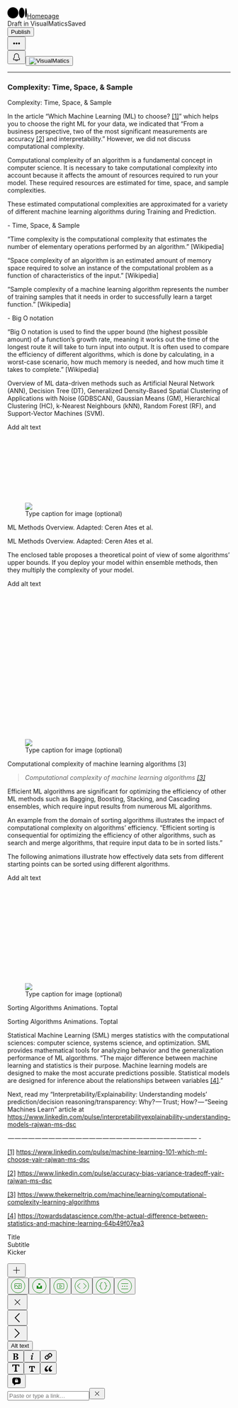 <html xmlns:cc="http://creativecommons.org/ns#"><head prefix="og: http://ogp.me/ns# fb: http://ogp.me/ns/fb# medium-com: http://ogp.me/ns/fb/medium-com#"><meta name="google" content="notranslate"><meta http-equiv="Content-Type" content="text/html; charset=utf-8"><meta name="viewport" content="width=device-width, initial-scale=1.0, viewport-fit=contain"><title>New story – Medium</title><link rel="canonical" href="https://medium.com/p/13b8a829883a/edit"><meta name="robots" content="index, follow"><meta name="title" content="New story – Medium"><meta name="referrer" content="always"><meta name="description" content="In its most basic form, a story on Medium consists of a title and a body text."><meta name="theme-color" content="#000000"><meta property="og:title" content="New story – Medium"><meta property="twitter:title" content="New story – Medium"><meta property="og:url" content="https://medium.com/p/13b8a829883a/edit"><meta property="fb:app_id" content="542599432471018"><meta property="og:description" content="In its most basic form, a story on Medium consists of a title and a body text."><meta name="twitter:description" content="In its most basic form, a story on Medium consists of a title and a body text."><meta name="twitter:image:src" content=""><meta name="twitter:site" content="@Medium"><meta property="og:site_name" content="Medium"><meta name="twitter:app:name:iphone" content="Medium"><meta name="twitter:app:id:iphone" content="828256236"><meta name="twitter:app:url:iphone" content="medium://new-story"><meta property="al:ios:app_name" content="Medium"><meta property="al:ios:app_store_id" content="828256236"><meta property="al:android:package" content="com.medium.reader"><meta property="al:android:app_name" content="Medium"><meta property="al:ios:url" content="medium://new-story"><meta property="al:android:url" content="medium://new-story"><meta property="al:web:url" content="https://medium.com/p/13b8a829883a/edit"><link rel="search" type="application/opensearchdescription+xml" title="Medium" href="/osd.xml"><link rel="alternate" href="android-app://com.medium.reader/https/medium.com/new-story"><script async="" src="https://cdn.branch.io/branch-latest.min.js"></script><script type="application/ld+json">{"@context":"http://schema.org","@type":"NewsArticle","image":{"@type":"ImageObject","width":545,"height":106,"url":"https://cdn-images-1.medium.com/max/545/1*OMF3fSqH8t4xBJ9-6oZDZw.png"},"url":"https://medium.com/new-story","dateCreated":"1970-01-01T00:00:00.000Z","datePublished":"1970-01-01T00:00:00.000Z","dateModified":"1970-01-01T00:00:00.000Z","headline":"Title","name":"Title","articleId":"","thumbnailUrl":"https://cdn-images-1.medium.com/max/545/1*OMF3fSqH8t4xBJ9-6oZDZw.png","author":{"@type":"Person","name":"VisualMatics","url":"https://medium.com/@visualmatics"},"creator":["VisualMatics"],"publisher":{"@type":"Organization","name":"Medium","url":"https://medium.com/","logo":{"@type":"ImageObject","width":308,"height":60,"url":"https://cdn-images-1.medium.com/max/308/1*OMF3fSqH8t4xBJ9-6oZDZw.png"}},"mainEntityOfPage":"https://medium.com/new-story"}</script><link rel="stylesheet" type="text/css" class="js-glyph-" id="glyph-8" href="https://glyph.medium.com/css/e/sr/latin/e/ssr/latin/e/ssb/latin/m2-unbound-source-serif-pro.css"><link rel="stylesheet" href="https://cdn-static-1.medium.com/_/fp/css/main-branding-base.tYgUPOPw7MGBp8T9C8o3PQ.12.css"><script>!function(n,e){var t,o,i,c=[],f={passive:!0,capture:!0},r=new Date,a="pointerup",u="pointercancel";function p(n,c){t||(t=c,o=n,i=new Date,w(e),s())}function s(){o>=0&&o<i-r&&(c.forEach(function(n){n(o,t)}),c=[])}function l(t){if(t.cancelable){var o=(t.timeStamp>1e12?new Date:performance.now())-t.timeStamp;"pointerdown"==t.type?function(t,o){function i(){p(t,o),r()}function c(){r()}function r(){e(a,i,f),e(u,c,f)}n(a,i,f),n(u,c,f)}(o,t):p(o,t)}}function w(n){["click","mousedown","keydown","touchstart","pointerdown"].forEach(function(e){n(e,l,f)})}w(n),self.perfMetrics=self.perfMetrics||{},self.perfMetrics.onFirstInputDelay=function(n){c.push(n),s()}}(addEventListener,removeEventListener);</script><script>document.domain = document.domain;</script><script>if (window.top !== window.self) window.location = 'about:blank';var OB_startTime = new Date().getTime(); var OB_loadErrors = []; function _onerror(e) { OB_loadErrors.push(e) }; if (document.addEventListener) document.addEventListener("error", _onerror, true); else if (document.attachEvent) document.attachEvent("onerror", _onerror); function _asyncScript(u) {var d = document, f = d.getElementsByTagName("script")[0], s = d.createElement("script"); s.type = "text/javascript"; s.async = true; s.src = u; f.parentNode.insertBefore(s, f);}function _asyncStyles(u) {var d = document, f = d.getElementsByTagName("script")[0], s = d.createElement("link"); s.rel = "stylesheet"; s.href = u; f.parentNode.insertBefore(s, f); return s}(new Image()).src = "/_/stat?event=pixel.load&origin=" + encodeURIComponent(location.origin);</script><script>window.ga=window.ga||function(){(ga.q=ga.q||[]).push(arguments)};ga.l=+new Date; ga("create", "UA-24232453-2", "auto", {"allowLinker": true, "legacyCookieDomain": window.location.hostname});ga("send", "pageview");</script><script async="" src="https://www.google-analytics.com/analytics.js"></script><!--[if lt IE 9]><script charset="UTF-8" src="https://cdn-static-1.medium.com/_/fp/js/shiv.RI2ePTZ5gFmMgLzG5bEVAA.12.js"></script><![endif]--><link rel="icon" href="https://miro.medium.com/1*m-R_BkNf1Qjr1YbyOIJY2w.png" class="js-favicon"><link rel="apple-touch-icon" sizes="152x152" href="https://cdn-images-1.medium.com/fit/c/152/152/1*m-R_BkNf1Qjr1YbyOIJY2w.png"><link rel="apple-touch-icon" sizes="120x120" href="https://cdn-images-1.medium.com/fit/c/120/120/1*m-R_BkNf1Qjr1YbyOIJY2w.png"><link rel="apple-touch-icon" sizes="76x76" href="https://cdn-images-1.medium.com/fit/c/76/76/1*m-R_BkNf1Qjr1YbyOIJY2w.png"><link rel="apple-touch-icon" sizes="60x60" href="https://cdn-images-1.medium.com/fit/c/60/60/1*m-R_BkNf1Qjr1YbyOIJY2w.png"><link rel="mask-icon" href="https://cdn-static-1.medium.com/_/fp/icons/monogram-mask.KPLCSFEZviQN0jQ7veN2RQ.12.svg" color="#171717"><meta property="og:type" content="website"></head><body itemscope="" class="postShowScreen is-postEditMode browser-chrome os-windows is-withMagicUnderlines v-unbound v-glyph v-glyph--m2-unbound-source-serif-pro is-js" data-action-scope="_actionscope_0"><script>document.body.className = document.body.className.replace(/(^|\s)is-noJs(\s|$)/, "$1is-js$2")</script><div class="site-main surface-container" id="container"><div class="butterBar butterBar--error" data-action-scope="_actionscope_1"></div><div class="surface" id="_obv.shell._surface_1675169906766" style="display: block; visibility: visible;"><div class="screenContent surface-content" data-used="true" data-action-scope="_actionscope_3"><script src="https://cdnjs.cloudflare.com/ajax/libs/highlight.js/11.6.0/highlight.min.js"></script><canvas class="canvas-renderer" width="771" height="961"></canvas><div class="container u-maxWidth740 u-xs-margin0 notesPositionContainer js-notesPositionContainer"><div class="notesMarkers" data-action-scope="_actionscope_6"></div></div><div class="metabar u-clearfix u-fixed u-backgroundTransparentWhiteDarkest u-xs-sizeFullViewportWidth js-metabar" data-action-scope="_actionscope_7"><div class="branch-journeys-top"></div><div class="js-metabarMiddle metabar-inner u-marginAuto u-maxWidth1032 u-flexCenter u-justifyContentSpaceBetween u-height65 u-xs-height56 u-paddingHorizontal20"><div class="metabar-block u-flex1 u-flexCenter"><div class="js-metabarLogoLeft"><a href="https://medium.com/" data-log-event="home" class="siteNav-logo u-fillBlack u-flex0 u-flexCenter u-paddingTop0"><span class="svgIcon svgIcon--logoMonogramUnbound svgIcon--25px"><svg class="svgIcon-use" height="25" viewBox="0 0 1043.63 592.71"><g data-name="Layer 2"><g data-name="Layer 1"><path d="M588.67 296.36c0 163.67-131.78 296.35-294.33 296.35S0 460 0 296.36 131.78 0 294.34 0s294.33 132.69 294.33 296.36"></path><path d="M911.56 296.36c0 154.06-65.89 279-147.17 279s-147.17-124.94-147.17-279 65.88-279 147.16-279 147.17 124.9 147.17 279"></path><path d="M1043.63 296.36c0 138-23.17 249.94-51.76 249.94s-51.75-111.91-51.75-249.94 23.17-249.94 51.75-249.94 51.76 111.9 51.76 249.94"></path></g></g></svg></span><span class="u-textScreenReader">Homepage</span></a></div><div class="u-flexCenter u-height65 u-xs-height56 u-marginLeft10"><span class="js-metabarMessage u-textColorDarker">Draft in VisualMatics<span class="u-textColorNormal u-marginLeft18">Saved</span></span></div></div><div class="metabar-block u-flex0 u-flexCenter"><div class="u-flexCenter u-height65 u-xs-height56 u-paddingLeft8 u-paddingRight8"><button class="button button--primary button--filled button--smaller button--withChrome u-accentColor--buttonNormal button--publish js-publishButton js-buttonRequiresPostId u-paddingLeft10 u-paddingRight10 button--chromeless js-buttonDisabledPrimary" data-action="show-prepublish" data-action-source="post_edit_prepublish"><span class="js-publishDialogButtonText">Publish</span></button></div><div class="u-flexCenter u-height65 u-xs-height56 u-paddingLeft8 u-paddingRight8"><button class="button button--circle button--chromeless u-baseColor--buttonNormal button--withIcon button--withSvgIcon js-moreActionsButton" data-action="show-post-actions-popover"><span class="svgIcon svgIcon--moreFilled svgIcon--25px"><svg class="svgIcon-use" width="25" height="25"><path d="M5 12.5c0 .552.195 1.023.586 1.414.39.39.862.586 1.414.586.552 0 1.023-.195 1.414-.586.39-.39.586-.862.586-1.414 0-.552-.195-1.023-.586-1.414A1.927 1.927 0 007 10.5c-.552 0-1.023.195-1.414.586-.39.39-.586.862-.586 1.414zm5.617 0c0 .552.196 1.023.586 1.414.391.39.863.586 1.414.586.552 0 1.023-.195 1.414-.586.39-.39.586-.862.586-1.414 0-.552-.195-1.023-.586-1.414a1.927 1.927 0 00-1.414-.586c-.551 0-1.023.195-1.414.586-.39.39-.586.862-.586 1.414zm5.6 0c0 .552.195 1.023.586 1.414.39.39.868.586 1.432.586.551 0 1.023-.195 1.413-.586.391-.39.587-.862.587-1.414 0-.552-.196-1.023-.587-1.414a1.927 1.927 0 00-1.413-.586c-.565 0-1.042.195-1.432.586-.39.39-.586.862-.587 1.414z" fill-rule="evenodd"></path></svg></span></button></div><div class="buttonSet buttonSet--wide"><button class="button button--small button--chromeless is-inSiteNavBar u-baseColor--buttonNormal button--withIcon button--withSvgIcon button--activity js-notificationsButton u-marginRight16 u-xs-marginRight10 u-lineHeight0 u-size25x25" title="Notifications" aria-label="Notifications" data-action="open-notifications"><span class="svgIcon svgIcon--bell svgIcon--25px"><svg class="svgIcon-use" width="25" height="25" viewBox="-293 409 25 25"><path d="M-273.327 423.67l-1.673-1.52v-3.646a5.5 5.5 0 00-6.04-5.474c-2.86.273-4.96 2.838-4.96 5.71v3.41l-1.68 1.553c-.204.19-.32.456-.32.734V427a1 1 0 001 1h3.49a3.079 3.079 0 003.01 2.45 3.08 3.08 0 003.01-2.45h3.49a1 1 0 001-1v-2.59c0-.28-.12-.55-.327-.74zm-7.173 5.63c-.842 0-1.55-.546-1.812-1.3h3.624a1.92 1.92 0 01-1.812 1.3zm6.35-2.45h-12.7v-2.347l1.63-1.51c.236-.216.37-.522.37-.843v-3.41c0-2.35 1.72-4.356 3.92-4.565a4.353 4.353 0 014.78 4.33v3.645c0 .324.137.633.376.85l1.624 1.477v2.373z"></path></svg></span></button><button class="button button--chromeless u-baseColor--buttonNormal is-inSiteNavBar js-userActions" aria-haspopup="true" data-action="open-userActions"><div class="avatar"><img src="https://cdn-images-1.medium.com/fit/c/32/32/1*RlNucLmW3MrgCn2EigWypQ.png" class="avatar-image avatar-image--icon" alt="VisualMatics"></div></button></div></div></div></div><div class="metabar metabar--spacer js-metabarSpacer u-height65 u-xs-height56"></div><main role="main"><article class=" u-minHeight100vhOffset65 u-overflowHidden postArticle postArticle--full" data-scroll="native"><div class="postArticle-content js-postField js-notesSource editable" id="editor_7" g_editable="true" role="textbox" contenteditable="true" data-default-value="Title
Tell your story…"><section name="1d1b" class="section section--body section--first section--last"><div class="section-divider"><hr class="section-divider"></div><div class="section-content"><div class="section-inner sectionLayout--insetColumn"><h3 name="0c73" class="graf graf--h3 graf--leading graf--title">Complexity: Time, Space, &amp;&nbsp;Sample</h3><p name="02b4" class="graf graf--p graf-after--h3">Complexity: Time, Space, &amp; Sample</p><p name="9340" class="graf graf--p graf-after--p">In the article “Which Machine Learning (ML) to choose? <a href="https://medium.com/r/?url=https%3A%2F%2Fwww.linkedin.com%2Fpulse%2Fmachine-learning-101-which-ml-choose-yair-rajwan-ms-dsc" data-href="https://medium.com/r/?url=https%3A%2F%2Fwww.linkedin.com%2Fpulse%2Fmachine-learning-101-which-ml-choose-yair-rajwan-ms-dsc" class="markup--anchor markup--p-anchor" data-tooltip="https://medium.com/r/?url=https%3A%2F%2Fwww.linkedin.com%2Fpulse%2Fmachine-learning-101-which-ml-choose-yair-rajwan-ms-dsc" data-tooltip-position="bottom" data-tooltip-type="link" target="_blank">[1]</a>” which helps you to choose the right ML for your data, we indicated that “From a business perspective, two of the most significant measurements are accuracy <a href="https://medium.com/r/?url=https%3A%2F%2Fwww.linkedin.com%2Fpulse%2Faccuracy-bias-variance-tradeoff-yair-rajwan-ms-dsc" data-href="https://medium.com/r/?url=https%3A%2F%2Fwww.linkedin.com%2Fpulse%2Faccuracy-bias-variance-tradeoff-yair-rajwan-ms-dsc" class="markup--anchor markup--p-anchor" data-tooltip="https://medium.com/r/?url=https%3A%2F%2Fwww.linkedin.com%2Fpulse%2Faccuracy-bias-variance-tradeoff-yair-rajwan-ms-dsc" data-tooltip-position="bottom" data-tooltip-type="link" target="_blank">[2]</a> and interpretability.” However, we did not discuss computational complexity.</p><p name="8864" class="graf graf--p graf-after--p">Computational complexity of an algorithm is a fundamental concept in computer science. It is necessary to take computational complexity into account because it affects the amount of resources required to run your model. These required resources are estimated for time, space, and sample complexities.</p><p name="cef4" class="graf graf--p graf-after--p">These estimated computational complexities are approximated for a variety of different machine learning algorithms during Training and Prediction.</p><p name="0f8a" class="graf graf--p graf-after--p">- Time, Space, &amp; Sample</p><p name="01e6" class="graf graf--p graf--startsWithDoubleQuote graf-after--p">“Time complexity is the computational complexity that estimates the number of elementary operations performed by an algorithm.” [Wikipedia]</p><p name="3548" class="graf graf--p graf--startsWithDoubleQuote graf-after--p">“Space complexity of an algorithm is an estimated amount of memory space required to solve an instance of the computational problem as a function of characteristics of the input.” [Wikipedia]</p><p name="6e49" class="graf graf--p graf--startsWithDoubleQuote graf-after--p">“Sample complexity of a machine learning algorithm represents the number of training samples that it needs in order to successfully learn a target function.” [Wikipedia]</p><p name="eb25" class="graf graf--p graf-after--p">- Big O notation</p><p name="9254" class="graf graf--p graf--startsWithDoubleQuote graf-after--p">“Big O notation is used to find the upper bound (the highest possible amount) of a function’s growth rate, meaning it works out the time of the longest route it will take to turn input into output. It is often used to compare the efficiency of different algorithms, which is done by calculating, in a worst-case scenario, how much memory is needed, and how much time it takes to complete.” [Wikipedia]</p><p name="1b61" class="graf graf--p graf-after--p">Overview of ML data-driven methods such as Artificial Neural Network (ANN), Decision Tree (DT), Generalized Density-Based Spatial Clustering of Applications with Noise (GDBSCAN), Gaussian Means (GM), Hierarchical Clustering (HC), k-Nearest Neighbours (kNN), Random Forest (RF), and Support-Vector Machines (SVM).</p><p name="0c99" class="graf graf--p graf-after--p">Add alt text</p><figure tabindex="0" contenteditable="false" name="9558" class="graf graf--figure is-defaultValue graf-after--p"><div class="aspectRatioPlaceholder is-locked" style="max-width: 700px; max-height: 245px;"><div class="aspectRatioPlaceholder-fill" style="padding-bottom: 34.9%;"></div><img class="graf-image" data-image-id="0*SSlXP5W0d1Qrgm4S" data-width="744" data-height="260" src="https://cdn-images-1.medium.com/max/800/0*SSlXP5W0d1Qrgm4S" data-delayed-src="https://cdn-images-1.medium.com/max/800/0*SSlXP5W0d1Qrgm4S"><div class="crosshair u-ignoreBlock"></div></div><figcaption class="imageCaption" contenteditable="true" data-default-value="Type caption for image (optional)"><span class="defaultValue">Type caption for image (optional)</span><br></figcaption></figure><p name="e470" class="graf graf--p graf-after--figure">ML Methods Overview. Adapted: Ceren Ates et al.</p><p name="6271" class="graf graf--p graf-after--p">ML Methods Overview. Adapted: Ceren Ates et al.</p><p name="80c4" class="graf graf--p graf-after--p">The enclosed table proposes a theoretical point of view of some algorithms’ upper bounds. If you deploy your model within ensemble methods, then they multiply the complexity of your model.</p><p name="89dd" class="graf graf--p graf-after--p">Add alt text</p><figure tabindex="0" contenteditable="false" name="7bd6" class="graf graf--figure is-defaultValue graf-after--p"><div class="aspectRatioPlaceholder is-locked" style="max-width: 700px; max-height: 541px;"><div class="aspectRatioPlaceholder-fill" style="padding-bottom: 77.3%;"></div><img class="graf-image" data-image-id="0*pjYBazmb1hZjFXVQ" data-width="1294" data-height="1000" src="https://cdn-images-1.medium.com/max/800/0*pjYBazmb1hZjFXVQ" data-delayed-src="https://cdn-images-1.medium.com/max/800/0*pjYBazmb1hZjFXVQ"><div class="crosshair u-ignoreBlock"></div></div><figcaption class="imageCaption" contenteditable="true" data-default-value="Type caption for image (optional)"><span class="defaultValue">Type caption for image (optional)</span><br></figcaption></figure><p name="9f2d" class="graf graf--p graf-after--figure">Computational complexity of machine learning algorithms [3]</p><blockquote name="d2bf" class="graf graf--blockquote graf-after--p"><em class="markup--em markup--blockquote-em">Computational complexity of machine learning algorithms </em><a href="https://medium.com/r/?url=https%3A%2F%2Fwww.thekerneltrip.com%2Fmachine%2Flearning%2Fcomputational-complexity-learning-algorithms" data-href="https://medium.com/r/?url=https%3A%2F%2Fwww.thekerneltrip.com%2Fmachine%2Flearning%2Fcomputational-complexity-learning-algorithms" class="markup--anchor markup--blockquote-anchor" rel="noopener nofollow" data-tooltip="https://medium.com/r/?url=https%3A%2F%2Fwww.thekerneltrip.com%2Fmachine%2Flearning%2Fcomputational-complexity-learning-algorithms" data-tooltip-position="bottom" data-tooltip-type="link" target="_blank"><em class="markup--em markup--blockquote-em">[3]</em></a></blockquote><p name="2d9c" class="graf graf--p graf-after--blockquote">Efficient ML algorithms are significant for optimizing the efficiency of other ML methods such as Bagging, Boosting, Stacking, and Cascading ensembles, which require input results from numerous ML algorithms.</p><p name="3f75" class="graf graf--p graf-after--p">An example from the domain of sorting algorithms illustrates the impact of computational complexity on algorithms’ efficiency. “Efficient sorting is consequential for optimizing the efficiency of other algorithms, such as search and merge algorithms, that require input data to be in sorted lists.”</p><p name="1f42" class="graf graf--p graf-after--p">The following animations illustrate how effectively data sets from different starting points can be sorted using different algorithms.</p><p name="853b" class="graf graf--p graf-after--p">Add alt text</p><figure tabindex="0" contenteditable="false" name="9a75" class="graf graf--figure is-defaultValue graf-after--p"><div class="aspectRatioPlaceholder is-locked" style="max-width: 700px; max-height: 355px;"><div class="aspectRatioPlaceholder-fill" style="padding-bottom: 50.7%;"></div><img class="graf-image" data-image-id="0*G16XPEokURaZwHbb" data-width="744" data-height="377" src="https://cdn-images-1.medium.com/max/800/0*G16XPEokURaZwHbb" data-delayed-src="https://cdn-images-1.medium.com/max/800/0*G16XPEokURaZwHbb"><div class="crosshair u-ignoreBlock"></div></div><figcaption class="imageCaption" contenteditable="true" data-default-value="Type caption for image (optional)"><span class="defaultValue">Type caption for image (optional)</span><br></figcaption></figure><p name="7d8f" class="graf graf--p graf-after--figure">Sorting Algorithms Animations. Toptal</p><p name="6c9d" class="graf graf--p graf-after--p">Sorting Algorithms Animations. Toptal</p><p name="7f0d" class="graf graf--p graf-after--p">Statistical Machine Learning (SML) merges statistics with the computational sciences: computer science, systems science, and optimization. SML provides mathematical tools for analyzing behavior and the generalization performance of ML algorithms. “The major difference between machine learning and statistics is their purpose. Machine learning models are designed to make the most accurate predictions possible. Statistical models are designed for inference about the relationships between variables <a href="https://medium.com/r/?url=https%3A%2F%2Ftowardsdatascience.com%2Fthe-actual-difference-between-statistics-and-machine-learning-64b49f07ea3" data-href="https://medium.com/r/?url=https%3A%2F%2Ftowardsdatascience.com%2Fthe-actual-difference-between-statistics-and-machine-learning-64b49f07ea3" class="markup--anchor markup--p-anchor" rel="noopener nofollow" data-tooltip="https://medium.com/r/?url=https%3A%2F%2Ftowardsdatascience.com%2Fthe-actual-difference-between-statistics-and-machine-learning-64b49f07ea3" data-tooltip-position="bottom" data-tooltip-type="link" target="_blank">[4]</a>.”</p><p name="9bfd" class="graf graf--p graf-after--p">Next, read my “Interpretability/Explainability: Understanding models’ prediction/decision reasoning/transparency: Why?&hairsp;—&hairsp;Trust; How?&hairsp;—&hairsp;“Seeing Machines Learn” article at <a href="https://medium.com/r/?url=https%3A%2F%2Fwww.linkedin.com%2Fpulse%2Finterpretabilityexplainability-understanding-models-rajwan-ms-dsc" data-href="https://medium.com/r/?url=https%3A%2F%2Fwww.linkedin.com%2Fpulse%2Finterpretabilityexplainability-understanding-models-rajwan-ms-dsc" class="markup--anchor markup--p-anchor" target="_blank">https://www.linkedin.com/pulse/interpretabilityexplainability-understanding-models-rajwan-ms-dsc</a></p><p name="14a1" class="graf graf--p graf-after--p">&hairsp;—&hairsp;—&hairsp;—&hairsp;—&hairsp;—&hairsp;—&hairsp;—&hairsp;—&hairsp;—&hairsp;—&hairsp;—&hairsp;—&hairsp;—&hairsp;—&hairsp;—&hairsp;—&hairsp;—&hairsp;—&hairsp;—&hairsp;—&hairsp;—&hairsp;—&hairsp;—&hairsp;—&hairsp;—&hairsp;—&hairsp;—&hairsp;— -</p><p name="6f40" class="graf graf--p graf-after--p"><a href="https://medium.com/r/?url=https%3A%2F%2Fwww.linkedin.com%2Fpulse%2Fmachine-learning-101-which-ml-choose-yair-rajwan-ms-dsc" data-href="https://medium.com/r/?url=https%3A%2F%2Fwww.linkedin.com%2Fpulse%2Fmachine-learning-101-which-ml-choose-yair-rajwan-ms-dsc" class="markup--anchor markup--p-anchor" data-tooltip="https://medium.com/r/?url=https%3A%2F%2Fwww.linkedin.com%2Fpulse%2Fmachine-learning-101-which-ml-choose-yair-rajwan-ms-dsc" data-tooltip-position="bottom" data-tooltip-type="link" target="_blank">[1]</a> <a href="https://medium.com/r/?url=https%3A%2F%2Fwww.linkedin.com%2Fpulse%2Fmachine-learning-101-which-ml-choose-yair-rajwan-ms-dsc%3Flipi%3Durn%253Ali%253Apage%253Ad_flagship3_publishing_post_edit%253BbNdfOJVkR7CO6WFf2RAadw%253D%253D" data-href="https://medium.com/r/?url=https%3A%2F%2Fwww.linkedin.com%2Fpulse%2Fmachine-learning-101-which-ml-choose-yair-rajwan-ms-dsc%3Flipi%3Durn%253Ali%253Apage%253Ad_flagship3_publishing_post_edit%253BbNdfOJVkR7CO6WFf2RAadw%253D%253D" class="markup--anchor markup--p-anchor" data-tooltip="https://medium.com/r/?url=https%3A%2F%2Fwww.linkedin.com%2Fpulse%2Fmachine-learning-101-which-ml-choose-yair-rajwan-ms-dsc%3Flipi%3Durn%253Ali%253Apage%253Ad_flagship3_publishing_post_edit%253BbNdfOJVkR7CO6WFf2RAadw%253D%253D" data-tooltip-position="bottom" data-tooltip-type="link" target="_blank">https://www.linkedin.com/pulse/machine-learning-101-which-ml-choose-yair-rajwan-ms-dsc</a></p><p name="283f" class="graf graf--p graf-after--p"><a href="https://medium.com/r/?url=https%3A%2F%2Fwww.linkedin.com%2Fpulse%2Faccuracy-bias-variance-tradeoff-yair-rajwan-ms-dsc" data-href="https://medium.com/r/?url=https%3A%2F%2Fwww.linkedin.com%2Fpulse%2Faccuracy-bias-variance-tradeoff-yair-rajwan-ms-dsc" class="markup--anchor markup--p-anchor" data-tooltip="https://medium.com/r/?url=https%3A%2F%2Fwww.linkedin.com%2Fpulse%2Faccuracy-bias-variance-tradeoff-yair-rajwan-ms-dsc" data-tooltip-position="bottom" data-tooltip-type="link" target="_blank">[2]</a> <a href="https://medium.com/r/?url=https%3A%2F%2Fwww.linkedin.com%2Fpulse%2Faccuracy-bias-variance-tradeoff-yair-rajwan-ms-dsc" data-href="https://medium.com/r/?url=https%3A%2F%2Fwww.linkedin.com%2Fpulse%2Faccuracy-bias-variance-tradeoff-yair-rajwan-ms-dsc" class="markup--anchor markup--p-anchor" target="_blank">https://www.linkedin.com/pulse/accuracy-bias-variance-tradeoff-yair-rajwan-ms-dsc</a></p><p name="629c" class="graf graf--p graf-after--p"><a href="https://medium.com/r/?url=https%3A%2F%2Fwww.thekerneltrip.com%2Fmachine%2Flearning%2Fcomputational-complexity-learning-algorithms" data-href="https://medium.com/r/?url=https%3A%2F%2Fwww.thekerneltrip.com%2Fmachine%2Flearning%2Fcomputational-complexity-learning-algorithms" class="markup--anchor markup--p-anchor" rel="noopener nofollow" data-tooltip="https://medium.com/r/?url=https%3A%2F%2Fwww.thekerneltrip.com%2Fmachine%2Flearning%2Fcomputational-complexity-learning-algorithms" data-tooltip-position="bottom" data-tooltip-type="link" target="_blank">[3]</a> <a href="https://medium.com/r/?url=https%3A%2F%2Fwww.thekerneltrip.com%2Fmachine%2Flearning%2Fcomputational-complexity-learning-algorithms" data-href="https://medium.com/r/?url=https%3A%2F%2Fwww.thekerneltrip.com%2Fmachine%2Flearning%2Fcomputational-complexity-learning-algorithms" class="markup--anchor markup--p-anchor" rel="noopener nofollow" target="_blank">https://www.thekerneltrip.com/machine/learning/computational-complexity-learning-algorithms</a></p><p name="57ff" class="graf graf--p graf-after--p graf--trailing"><a href="https://medium.com/r/?url=https%3A%2F%2Ftowardsdatascience.com%2Fthe-actual-difference-between-statistics-and-machine-learning-64b49f07ea3" data-href="https://medium.com/r/?url=https%3A%2F%2Ftowardsdatascience.com%2Fthe-actual-difference-between-statistics-and-machine-learning-64b49f07ea3" class="markup--anchor markup--p-anchor" rel="noopener nofollow" data-tooltip="https://medium.com/r/?url=https%3A%2F%2Ftowardsdatascience.com%2Fthe-actual-difference-between-statistics-and-machine-learning-64b49f07ea3" data-tooltip-position="bottom" data-tooltip-type="link" target="_blank">[4]</a> <a href="https://medium.com/r/?url=https%3A%2F%2Ftowardsdatascience.com%2Fthe-actual-difference-between-statistics-and-machine-learning-64b49f07ea3" data-href="https://medium.com/r/?url=https%3A%2F%2Ftowardsdatascience.com%2Fthe-actual-difference-between-statistics-and-machine-learning-64b49f07ea3" class="markup--anchor markup--p-anchor" rel="noopener nofollow" target="_blank">https://towardsdatascience.com/the-actual-difference-between-statistics-and-machine-learning-64b49f07ea3</a></p></div></div></section></div><div class="u-sm-hide u-absolute u-marginRight30 u-textColorNormal u-fontSize14 u-textAlignRight u-hide" style="top: 23px; right: 735.5px; height: 68.5px;"><div class="u-absolute u-left14 u-top0 u-width1 u-height100pct u-overflowHidden"><div class="js-labelBar u-borderRightLighter u-transition--transform125 u-height100pct u-absolute u-topNegative100Percent" style="transform: translate3d(0px, 68.5px, 0px);"></div></div><div class="js-titleLabel u-paddingTop19 u-absolute u-top0 u-right0 u-transition--transform200Spring u-transition--fadeIn200Delay150" style="transform: translate3d(0px, 0px, 0px);">Title</div><div class="js-subtitleLabel u-paddingTop11 u-absolute u-top0 u-right0 u-transition--transform200Spring u-transition--fadeOut100">Subtitle</div><div class="js-kickerLabel u-paddingTop4 u-absolute u-top0 u-right0 u-transition--transform200Spring u-transition--fadeOut100">Kicker</div></div><div class="inlineTooltip buttonScalableGroup" style="top: 37px; left: 602px;"><button class="button button--small button--circle button--dark button--withChrome u-baseColor--buttonDark button--withIcon button--withSvgIcon button--inlineTooltipControl js-inlineTooltipControl" title="Add an image, video, embed, or new part" aria-label="Add an image, video, embed, or new part" data-action="inline-menu" tabindex="-1"><span class="svgIcon svgIcon--addMediaPlus svgIcon--25px"><svg class="svgIcon-use" width="25" height="25"><path d="M20 12h-7V5h-1v7H5v1h7v7h1v-7h7" fill-rule="evenodd"></path></svg></span></button><div class="inlineTooltip-menu"><button class="button button--small button--circle button--dark button--withChrome u-baseColor--buttonDark button--withIcon button--withSvgIcon button--scale u-transitionSeries button--chromeless" title="Add an image" aria-label="Add an image" data-action="inline-menu-image" tabindex="-1"><span class="svgIcon svgIcon--addMediaImageInline svgIcon--33px"><svg class="svgIcon-use" width="32" height="32" viewBox="0 0 32 32" fill="none" xmlns="http://www.w3.org/2000/svg"><path fill-rule="evenodd" clip-rule="evenodd" d="M19 17C20.1046 17 21 16.1046 21 15C21 13.8954 20.1046 13 19 13C17.8954 13 17 13.8954 17 15C17 16.1046 17.8954 17 19 17ZM19 16C19.5523 16 20 15.5523 20 15C20 14.4477 19.5523 14 19 14C18.4477 14 18 14.4477 18 15C18 15.5523 18.4477 16 19 16Z" fill="#1A8917"></path><path fill-rule="evenodd" clip-rule="evenodd" d="M10 10H22C23.1046 10 24 10.8954 24 12V20C24 21.1046 23.1046 22 22 22H10C8.89543 22 8 21.1046 8 20V12C8 10.8954 8.89543 10 10 10ZM10 11C9.44772 11 9 11.4477 9 12V16.2929L11.6464 13.6464C11.8417 13.4512 12.1583 13.4512 12.3536 13.6464L19.7071 21H22C22.5523 21 23 20.5523 23 20V12C23 11.4477 22.5523 11 22 11H10ZM18.2929 21L12 14.7071L9 17.7071V20C9 20.5523 9.44772 21 10 21H18.2929Z" fill="#1A8917"></path><rect x="0.5" y="0.5" width="31" height="31" rx="15.5" stroke="#1A8917"></rect></svg></span></button><button class="button button--small button--circle button--dark button--withChrome u-baseColor--buttonDark button--withIcon button--withSvgIcon button--scale u-transitionSeries button--chromeless" title="Add an image from Unsplash" aria-label="Add an image from Unsplash" data-action="inline-menu-unsplash-image" tabindex="-1"><span class="svgIcon svgIcon--addMediaUnsplashInline svgIcon--33px"><svg class="svgIcon-use" width="32" height="32" viewBox="0 0 32 32" fill="none" xmlns="http://www.w3.org/2000/svg"><path d="M18.2243 15.3135H22V22H10V15.3135H13.7757V18.6499H18.2105V15.3135H18.2243ZM18.2243 10H13.7757V13.3501H18.2105V10H18.2243Z" fill="#1A8917"></path><rect x="0.5" y="0.5" width="31" height="31" rx="15.5" stroke="#1A8917"></rect></svg></span></button><button class="button button--small button--circle button--dark button--withChrome u-baseColor--buttonDark button--withIcon button--withSvgIcon button--scale u-transitionSeries button--chromeless" title="Add a video" aria-label="Add a video" data-action="inline-menu-embed" data-action-value="Paste a YouTube, Vimeo, or other video link, and press Enter" tabindex="-1"><span class="svgIcon svgIcon--addMediaVideoInline svgIcon--33px"><svg class="svgIcon-use" width="32" height="32" viewBox="0 0 32 32" fill="none" xmlns="http://www.w3.org/2000/svg"><rect x="8.5" y="10.7609" width="15" height="11.5217" rx="1.5" stroke="#1A8917"></rect><path d="M19.5 16.5217L14.25 20.1364L14.25 12.907L19.5 16.5217Z" stroke="#1A8917" stroke-linejoin="round"></path><rect x="0.5" y="0.5" width="31" height="31" rx="15.5" stroke="#1A8917"></rect></svg></span></button><button class="button button--small button--circle button--dark button--withChrome u-baseColor--buttonDark button--withIcon button--withSvgIcon button--scale u-transitionSeries button--chromeless" title="Add an embed" aria-label="Add an embed" data-action="inline-menu-embed" data-action-value="Paste a link to embed content from another site (e.g. Twitter) and press Enter" tabindex="-1"><span class="svgIcon svgIcon--addMediaEmbedInline svgIcon--33px"><svg class="svgIcon-use" width="32" height="32" viewBox="0 0 32 32" fill="none" xmlns="http://www.w3.org/2000/svg"><path d="M12.3536 10.3536C12.5488 10.1583 12.5488 9.84171 12.3536 9.64645C12.1583 9.45118 11.8417 9.45118 11.6464 9.64645L12.3536 10.3536ZM6 16L5.64645 15.6464C5.45118 15.8417 5.45118 16.1583 5.64645 16.3536L6 16ZM11.6464 22.3536C11.8417 22.5488 12.1583 22.5488 12.3536 22.3536C12.5488 22.1583 12.5488 21.8417 12.3536 21.6464L11.6464 22.3536ZM11.6464 9.64645L5.64645 15.6464L6.35355 16.3536L12.3536 10.3536L11.6464 9.64645ZM5.64645 16.3536L11.6464 22.3536L12.3536 21.6464L6.35355 15.6464L5.64645 16.3536Z" fill="#1A8917"></path><path d="M19.6464 21.6464C19.4512 21.8417 19.4512 22.1583 19.6464 22.3536C19.8417 22.5488 20.1583 22.5488 20.3536 22.3536L19.6464 21.6464ZM26 16L26.3536 16.3536C26.5488 16.1583 26.5488 15.8417 26.3536 15.6464L26 16ZM20.3536 9.64645C20.1583 9.45118 19.8417 9.45118 19.6464 9.64645C19.4512 9.84171 19.4512 10.1583 19.6464 10.3536L20.3536 9.64645ZM20.3536 22.3536L26.3536 16.3536L25.6464 15.6464L19.6464 21.6464L20.3536 22.3536ZM26.3536 15.6464L20.3536 9.64645L19.6464 10.3536L25.6464 16.3536L26.3536 15.6464Z" fill="#1A8917"></path><rect x="0.5" y="0.5" width="31" height="31" rx="15.5" stroke="#1A8917"></rect></svg></span></button><button class="button button--small button--circle button--dark button--withChrome u-baseColor--buttonDark button--withIcon button--withSvgIcon button--scale u-transitionSeries button--chromeless" title="Add a new code block" aria-label="Add a new code block" data-action="inline-menu-code-block" tabindex="-1"><span class="svgIcon svgIcon--addCodeBlockInline svgIcon--33px"><svg class="svgIcon-use" width="33" height="33" viewBox="0 0 32 32" fill="none" xmlns="http://www.w3.org/2000/svg"><path fill-rule="evenodd" clip-rule="evenodd" d="M11.0507 9.44121C11.8211 8.71715 12.8235 8.5 13.7502 8.5C13.7502 8.5 14.2502 8.5 14.2502 9C14.2502 9.5 13.7502 9.5 13.7502 9.5C12.9627 9.5 12.2508 9.68563 11.7355 10.1699C11.2261 10.6487 10.8217 11.502 10.8217 13.0278C10.8217 14.3132 10.5023 15.2599 9.91522 15.8869C9.78404 16.027 9.64298 16.1474 9.49434 16.25C9.64298 16.3526 9.78404 16.473 9.91522 16.6131C10.5023 17.2401 10.8217 18.1868 10.8217 19.4722C10.8217 20.998 11.2261 21.8513 11.7355 22.3301C12.2508 22.8144 12.9627 23 13.7502 23C13.7502 23 14.2502 23 14.2502 23.5C14.2502 24 13.7502 24 13.7502 24C12.8235 24 11.8211 23.7829 11.0507 23.0588C10.2744 22.3293 9.82167 21.1686 9.82167 19.4722C9.82167 18.341 9.541 17.6765 9.18527 17.2966C8.83346 16.9209 7.75024 16.75 7.75024 16.75C7.75024 16.75 7.25024 16.75 7.25024 16.25C7.25024 15.75 7.75024 15.75 7.75024 15.75C7.75024 15.75 8.83346 15.5791 9.18527 15.2034C9.541 14.8235 9.82167 14.159 9.82167 13.0278C9.82167 11.3314 10.2744 10.1708 11.0507 9.44121ZM20.9495 9.44121C20.179 8.71715 19.1767 8.5 18.2499 8.5C18.2499 8.5 17.7499 8.5 17.7499 9C17.7499 9.5 18.2499 9.5 18.2499 9.5C19.0374 9.5 19.7493 9.68563 20.2646 10.1699C20.7741 10.6487 21.1785 11.502 21.1785 13.0278C21.1785 14.3132 21.4978 15.2599 22.0849 15.8869C22.2161 16.027 22.3572 16.1474 22.5058 16.25C22.3572 16.3526 22.2161 16.473 22.0849 16.6131C21.4978 17.2401 21.1785 18.1868 21.1785 19.4722C21.1785 20.998 20.7741 21.8513 20.2646 22.3301C19.7493 22.8144 19.0374 23 18.2499 23C18.2499 23 17.7499 23 17.7499 23.5C17.7499 24 18.2499 24 18.2499 24C19.1767 24 20.179 23.7829 20.9495 23.0588C21.7257 22.3293 22.1785 21.1686 22.1785 19.4722C22.1785 18.341 22.4592 17.6765 22.8149 17.2966C23.1667 16.9209 24.2499 16.75 24.2499 16.75C24.2499 16.75 24.7499 16.75 24.7499 16.25C24.7499 15.75 24.2499 15.75 24.2499 15.75C24.2499 15.75 23.1667 15.5791 22.8149 15.2034C22.4592 14.8235 22.1785 14.159 22.1785 13.0278C22.1785 11.3314 21.7257 10.1708 20.9495 9.44121Z" fill="#1A8917"></path><rect x="0.5" y="0.5" width="31" height="31" rx="15.5" stroke="#1A8917"></rect></svg></span></button><button class="button button--small button--circle button--dark button--withChrome u-baseColor--buttonDark button--withIcon button--withSvgIcon button--scale u-transitionSeries button--chromeless" title="Add a new part" aria-label="Add a new part" data-action="inline-menu-hr" tabindex="-1"><span class="svgIcon svgIcon--addDividerInline svgIcon--33px"><svg class="svgIcon-use" width="32" height="32" viewBox="0 0 32 32" fill="none" xmlns="http://www.w3.org/2000/svg"><path fill-rule="evenodd" clip-rule="evenodd" d="M8 10.5C8 10.2239 8.22386 10 8.5 10H23.5C23.7761 10 24 10.2239 24 10.5C24 10.7761 23.7761 11 23.5 11H8.5C8.22386 11 8 10.7761 8 10.5Z" fill="#1A8917"></path><path d="M17 16.5C17 17.0523 16.5523 17.5 16 17.5C15.4477 17.5 15 17.0523 15 16.5C15 15.9477 15.4477 15.5 16 15.5C16.5523 15.5 17 15.9477 17 16.5Z" fill="#1A8917"></path><path d="M12 16.5C12 17.0523 11.5523 17.5 11 17.5C10.4477 17.5 10 17.0523 10 16.5C10 15.9477 10.4477 15.5 11 15.5C11.5523 15.5 12 15.9477 12 16.5Z" fill="#1A8917"></path><path d="M22 16.5C22 17.0523 21.5523 17.5 21 17.5C20.4477 17.5 20 17.0523 20 16.5C20 15.9477 20.4477 15.5 21 15.5C21.5523 15.5 22 15.9477 22 16.5Z" fill="#1A8917"></path><path fill-rule="evenodd" clip-rule="evenodd" d="M8 22.5C8 22.2239 8.22386 22 8.5 22H23.5C23.7761 22 24 22.2239 24 22.5C24 22.7761 23.7761 23 23.5 23H8.5C8.22386 23 8 22.7761 8 22.5Z" fill="#1A8917"></path><rect x="0.5" y="0.5" width="31" height="31" rx="15.5" stroke="#1A8917"></rect></svg></span></button></div></div><footer class="u-paddingTop10"></footer></article></main><div class="drawer u-textAlignCenter js-drawer u-hide" data-action-scope="_actionscope_5"><button class="button button--close button--chromeless u-baseColor--buttonNormal button--withIcon button--withSvgIcon" data-action="toggle-drawer"><span class="svgIcon svgIcon--removeThin svgIcon--29px"><svg class="svgIcon-use" width="29" height="29"><path d="M20.13 8.11l-5.61 5.61-5.609-5.61-.801.801 5.61 5.61-5.61 5.61.801.8 5.61-5.609 5.61 5.61.8-.801-5.609-5.61 5.61-5.61" fill-rule="evenodd"></path></svg></span></button><div class="drawer-inner u-alignMiddle"><button class="button button--large button--circle button--chromeless u-baseColor--buttonNormal button--withIcon button--withSvgIcon" title="Show previous tip" aria-label="Show previous tip" data-action="previous-tip"><span class="svgIcon svgIcon--arrowLeft svgIcon--29px"><svg class="svgIcon-use" width="29" height="29"><path d="M18.663 24.927L8.2 14.463 18.663 4l1.29 1.147-9.316 9.316 9.316 9.317z" fill-rule="evenodd"></path></svg></span></button><div class="drawer-content u-alignBlock js-drawerTip"></div><button class="button button--large button--circle button--chromeless u-baseColor--buttonNormal button--withIcon button--withSvgIcon" title="Show next tip" aria-label="Show next tip" data-action="next-tip"><span class="svgIcon svgIcon--arrowRight svgIcon--29px"><svg class="svgIcon-use" width="29" height="29"><path d="M9.147 4l10.606 10.463L9.147 24.927 8 23.78l9.317-9.317L8 5.147z" fill-rule="evenodd"></path></svg></span></button></div></div><div class="u-translateNegative100Percent u-absolute u-top0 u-left0"><div class="js-dragPlaceholder u-width200"></div></div><div class="u-absolute u-backgroundGreenNormal u-transparent"></div><div class="highlightMenu" data-action-scope="_actionscope_4" style="left: 910px; top: 3441px;"><div class="highlightMenu-inner highlightMenu-media"><div class="buttonSet"><button class="button button--chromeless u-baseColor--buttonNormal button--highlightMenu" data-action="alt" data-action-source="quote_menu" data-skip-onboarding="true"><span class="button-label  js-buttonLabel">Alt text</span></button></div></div><div class="highlightMenu-arrowClip"><span class="highlightMenu-arrow"></span></div></div><div class="highlightMenu is-flushTop" data-action-scope="_actionscope_2" style="left: 300px; top: 4026px;"><div class="highlightMenu-inner"><div class="buttonSet"><button class="button button--chromeless u-baseColor--buttonNormal button--withIcon button--withSvgIcon button--highlightMenu" data-action="bold" data-action-source="quote_menu" data-skip-onboarding="true"><span class="svgIcon svgIcon--bold svgIcon--21px"><svg class="svgIcon-use" width="21" height="21"><path d="M10.308 17.993h-5.92l.11-.894.783-.12c.56-.11.79-.224.79-.448V5.37c0-.225-.113-.336-.902-.448H4.5l-.114-.894h6.255c4.02 0 5.58 1.23 5.58 3.13 0 1.896-1.78 3.125-3.79 3.463v.11c2.69.34 4.25 1.56 4.25 3.57 0 2.35-2.01 3.69-6.37 3.69l.02.01h-.02zm-.335-12.96H8.967V10.5h1.23c1.788 0 2.79-1.23 2.79-2.683 0-1.685-1.004-2.803-3.006-2.803v.02zm-.223 6.36h-.783v5.588l1.225.23h.22c1.67 0 3.01-1.004 3.01-2.792 0-2.122-1.566-3.016-3.69-3.016h.018z" fill-rule="evenodd"></path></svg></span></button><button class="button button--chromeless u-baseColor--buttonNormal button--withIcon button--withSvgIcon button--highlightMenu" data-action="italic" data-action-source="quote_menu" data-skip-onboarding="true"><span class="svgIcon svgIcon--italic svgIcon--21px"><svg class="svgIcon-use" width="21" height="21"><path d="M9.847 18.04c-.533 0-2.027-.64-1.92-.853l2.027-7.68-.64-.214-1.387 1.494-.427-.427c.534-1.173 1.707-2.667 2.774-2.667.533 0 2.24.534 2.133.854l-2.133 7.786.533.214 1.6-1.067.427.427c-.64 1.066-1.92 2.133-2.987 2.133zm2.347-11.733c-.96 0-1.387-.64-1.387-1.387 0-1.067.747-1.92 1.493-1.92.854 0 1.387.64 1.387 1.493-.107 1.067-.747 1.814-1.493 1.814z" fill-rule="evenodd"></path></svg></span></button><button class="button button--chromeless u-baseColor--buttonNormal button--withIcon button--withSvgIcon button--highlightMenu is-active" data-action="link" data-action-source="quote_menu" data-skip-onboarding="true"><span class="svgIcon svgIcon--link svgIcon--21px"><svg class="svgIcon-use" width="21" height="21"><path d="M2.2 13.17c0-.575.125-1.11.375-1.605l.02-.018v-.02c.014 0 .02-.008.02-.02 0-.014 0-.02.02-.02.122-.256.31-.52.576-.805l3.19-3.18c0-.008 0-.015.01-.02.01-.006.01-.013.01-.02.44-.413.91-.7 1.44-.853-.63.71-1.03 1.5-1.19 2.36-.04.24-.06.52-.06.81 0 .14.01.24.02.33L4.67 12.1c-.19.19-.316.407-.376.653a1.33 1.33 0 00-.057.415c0 .155.02.314.06.477.075.21.2.403.376.58l1.286 1.31c.27.276.62.416 1.03.416.42 0 .78-.14 1.06-.42l1.23-1.25.79-.78 1.15-1.16c.08-.09.19-.22.28-.4.103-.2.15-.42.15-.67 0-.16-.02-.31-.056-.45l-.02-.02v-.02l-.07-.14c0-.01-.013-.03-.04-.06l-.06-.13-.02-.02c0-.02-.01-.03-.02-.05a.592.592 0 00-.143-.16l-.48-.5c0-.042.015-.1.04-.15l.06-.12 1.17-1.14.087-.09.56.57c.023.04.08.1.16.18l.05.04c.006.018.02.036.035.06l.04.054c.01.01.02.025.03.04.03.023.04.046.04.058.04.04.08.09.1.14l.02.02c0 .018.01.03.024.04l.105.197v.02c.098.157.19.384.297.68a1 1 0 01.04.255c.06.21.08.443.08.7 0 .22-.02.43-.06.63-.12.71-.44 1.334-.95 1.865l-.66.67-.97.972-1.554 1.57C8.806 17.654 7.98 18 7.01 18s-1.8-.34-2.487-1.026l-1.296-1.308a3.545 3.545 0 01-.913-1.627 4.541 4.541 0 01-.102-.88v-.01l-.012.01zm5.385-3.433c0-.183.023-.393.07-.63.13-.737.448-1.362.956-1.87l.66-.662.97-.983 1.56-1.56C12.48 3.34 13.3 3 14.27 3c.97 0 1.8.34 2.483 1.022l1.29 1.314c.44.438.744.976.913 1.618.067.32.102.614.102.87 0 .577-.123 1.11-.375 1.605l-.02.01v.02l-.02.04c-.148.27-.35.54-.6.81l-3.187 3.19c0 .01 0 .01-.01.02-.01 0-.01.01-.01.02-.434.42-.916.7-1.427.83.63-.67 1.03-1.46 1.19-2.36.04-.26.06-.53.06-.81 0-.14-.01-.26-.02-.35l1.99-1.97c.18-.21.3-.42.35-.65.04-.12.05-.26.05-.42 0-.16-.02-.31-.06-.48-.07-.19-.19-.38-.36-.58l-1.3-1.3a1.488 1.488 0 00-1.06-.42c-.42 0-.77.14-1.06.41L11.98 6.7l-.79.793-1.157 1.16c-.088.075-.186.21-.294.4-.09.233-.14.46-.14.67 0 .16.02.31.06.452l.02.02v.023l.06.144c0 .006.01.026.05.06l.06.125.02.02c0 .01 0 .013.01.02 0 .005.01.01.01.02.05.08.1.134.14.16l.47.5c0 .04-.02.093-.04.15l-.06.12-1.15 1.15-.1.08-.56-.56a2.31 2.31 0 00-.18-.187c-.02-.01-.02-.03-.02-.04l-.02-.02a.375.375 0 01-.1-.122c-.03-.024-.05-.043-.05-.06l-.1-.15-.02-.02-.02-.04L8 11.4v-.02a5.095 5.095 0 01-.283-.69 1.035 1.035 0 01-.04-.257 2.619 2.619 0 01-.093-.7v.007z" fill-rule="evenodd"></path></svg></span></button><div class="buttonSet-separator"></div><button class="button button--chromeless u-baseColor--buttonNormal button--withIcon button--withSvgIcon button--highlightMenu" data-action="h3" data-action-source="quote_menu" data-skip-onboarding="true"><span class="svgIcon svgIcon--tBigger svgIcon--21px"><svg class="svgIcon-use" width="21" height="21"><path d="M3 2v4.747h1.656l.383-2.568.384-.311h3.88V15.82l-.408.38-1.56.12V18h7.174v-1.68l-1.56-.12-.407-.38V3.868h3.879l.36.311.407 2.568h1.656V2z" fill-rule="evenodd"></path></svg></span></button><button class="button button--chromeless u-baseColor--buttonNormal button--withIcon button--withSvgIcon button--highlightMenu" data-action="h4" data-action-source="quote_menu" data-skip-onboarding="true"><span class="svgIcon svgIcon--tSmaller svgIcon--21px"><svg class="svgIcon-use" width="21" height="21"><path d="M4 5.5v4.74h1.657l.384-2.569.384-.312h2.733v8.461l-.41.38-1.91.12V18h7.179v-1.68l-1.912-.12-.405-.38V7.359h2.729l.36.312.408 2.57h1.657V5.5z" fill-rule="evenodd"></path></svg></span></button><button class="button button--chromeless u-baseColor--buttonNormal button--withIcon button--withSvgIcon button--highlightMenu" data-action="cycle-quote" data-action-source="quote_menu" data-skip-onboarding="true"><span class="svgIcon svgIcon--blockquote svgIcon--21px"><svg class="svgIcon-use" width="21" height="21" data-multipart="true"><path d="M15.48 18.024c-2.603 0-4.45-2.172-4.45-4.778 0-3.263 2.498-6.3 6.517-8.803l1.297 1.303c-2.497 1.63-3.91 3.042-3.91 5.214 0 2.824 3.91 3.582 3.91 3.91.11 1.41-1.194 3.15-3.366 3.15h.004v.004z"></path><path d="M6.578 18.024c-2.606 0-4.453-2.172-4.453-4.778 0-3.263 2.497-6.3 6.515-8.803l1.303 1.303c-2.606 1.63-3.907 3.042-3.907 5.106 0 2.823 3.91 3.58 3.91 3.91 0 1.518-1.304 3.257-3.368 3.257z"></path></svg></span></button><div class="buttonSet-separator"></div><button class="button button--chromeless u-baseColor--buttonNormal button--withIcon button--withSvgIcon button--highlightMenu" data-action="highlight" data-action-source="quote_menu" data-skip-onboarding="true"><span class="svgIcon svgIcon--privatenoteFilled svgIcon--25px"><svg class="svgIcon-use" width="25" height="25"><g fill-rule="evenodd"><path d="M17.662 4.552H7.346A4.36 4.36 0 003 8.898v5.685c0 2.168 1.614 3.962 3.697 4.28v2.77c0 .303.35.476.59.29l3.904-2.994h6.48c2.39 0 4.35-1.96 4.35-4.35V8.9c0-2.39-1.95-4.346-4.34-4.346zM16 14.31a.99.99 0 01-1.003.99h-4.994C9.45 15.3 9 14.85 9 14.31v-3.02a.99.99 0 011-.99v-.782a2.5 2.5 0 012.5-2.51c1.38 0 2.5 1.13 2.5 2.51v.782c.552.002 1 .452 1 .99v3.02z"></path><path d="M14 9.81c0-.832-.674-1.68-1.5-1.68-.833 0-1.5.84-1.5 1.68v.49h3v-.49z"></path></g></svg></span></button></div><div class="highlightMenu-linkinput"><input class="highlightMenu-linkinputField" type="text" placeholder="Paste or type a link…"><button class="button button--chromeless u-baseColor--buttonNormal button--withIcon button--withSvgIcon button--highlightMenu" data-action="cancelLink" data-action-source="quote_menu" data-skip-onboarding="true"><span class="svgIcon svgIcon--removeThin svgIcon--19px"><svg class="svgIcon-use" width="19" height="19"><path d="M13.792 4.6l-4.29 4.29-4.29-4.29-.612.613 4.29 4.29-4.29 4.29.613.612 4.29-4.29 4.29 4.29.612-.613-4.29-4.29 4.29-4.29" fill-rule="evenodd"></path></svg></span></button></div></div><div class="highlightMenu-arrowClip"><span class="highlightMenu-arrow"></span></div></div></div></div></div><div class="loadingBar"></div><script>// <![CDATA[
window["obvInit"] = function (opt_embedded) {window["obvInit"]["embedded"] = opt_embedded; window["obvInit"]["ready"] = true;}
// ]]></script><script>// <![CDATA[
var GLOBALS = {"audioUrl":"https://d1fcbxp97j4nb2.cloudfront.net","baseUrl":"https://medium.com","buildLabel":"20230131-1126-root","currentUser":{"userId":"42cd35049a15","username":"visualmatics","name":"VisualMatics","email":"visualmatics@gmail.com","bio":"Visual Science Informatics","imageId":"1*RlNucLmW3MrgCn2EigWypQ.png","createdAt":1674169904631,"lastPostCreatedAt":1675113430004,"isVerified":true,"subscriberEmail":"","onboardingStatus":2,"googleAccountId":"112005490621603275018","googleEmail":"visualmatics@gmail.com","hasPastMemberships":false,"isEnrolledInHightower":false,"isEligibleForHightower":true,"hightowerLastLockedAt":0,"isWriterProgramEnrolled":true,"isWriterProgramInvited":true,"isWriterProgramOptedOut":false,"writerProgramVersion":5,"writerProgramEnrolledAt":1674169904631,"friendLinkOnboarding":1,"hasAdditionalUnlocks":false,"hasApiAccess":false,"writerProgramDistributionSettingOptedIn":true,"isSuspended":false,"collectionOnboardingSeen":0,"isAllowEdsEnabled":false,"atsQualifiedAt":0},"currentUserHasUnverifiedEmail":false,"isAuthenticated":true,"isCurrentUserVerified":true,"language":"en-us","miroUrl":"https://cdn-images-1.medium.com","moduleUrls":{"base":"https://cdn-static-1.medium.com/_/fp/gen-js/main-base.bundle.eChTBZjoRj2T9PFJfz06GQ.12.js","common-async":"https://cdn-static-1.medium.com/_/fp/gen-js/main-common-async.bundle.oYz2pGrTzfuEDussVU6-VA.12.js","hightower":"https://cdn-static-1.medium.com/_/fp/gen-js/main-hightower.bundle.CPOLFZ_DWTj9uP9j11xmCA.12.js","home-screens":"https://cdn-static-1.medium.com/_/fp/gen-js/main-home-screens.bundle.fOiMWSfgAmgIqdHTNopMWA.12.js","misc-screens":"https://cdn-static-1.medium.com/_/fp/gen-js/main-misc-screens.bundle.-Q1_wo1gVk69-Zn5QXxA5A.12.js","notes":"https://cdn-static-1.medium.com/_/fp/gen-js/main-notes.bundle.bjW2_3pmqRVQfmlO3ZOIrQ.12.js","payments":"https://cdn-static-1.medium.com/_/fp/gen-js/main-payments.bundle.RKP_aKgVU327oN12Z40fKg.12.js","posters":"https://cdn-static-1.medium.com/_/fp/gen-js/main-posters.bundle.-iOmaMqSgoVfiWxK0qsaGw.12.js","power-readers":"https://cdn-static-1.medium.com/_/fp/gen-js/main-power-readers.bundle.mQHmaRaxTBmdtG_NEunfOg.12.js","pubs":"https://cdn-static-1.medium.com/_/fp/gen-js/main-pubs.bundle.O0qrZuuW4GKu7vUseVwwWg.12.js","stats":"https://cdn-static-1.medium.com/_/fp/gen-js/main-stats.bundle.f-qUwRTMO8FqL-TwVX2y7w.12.js"},"previewConfig":{"weightThreshold":1,"weightImageParagraph":0.51,"weightIframeParagraph":0.8,"weightTextParagraph":0.08,"weightEmptyParagraph":0,"weightP":0.003,"weightH":0.005,"weightBq":0.003,"minPTextLength":60,"truncateBoundaryChars":20,"detectTitle":true,"detectTitleLevThreshold":0.15},"productName":"Medium","supportsEdit":true,"termsUrl":"//policy.medium.com/medium-terms-of-service-9db0094a1e0f","textshotHost":"textshot.textshot-production.svc.cluster.local","transactionId":"1675169905740:647541a25505","useragent":{"browser":"chrome","family":"chrome","os":"windows","version":107,"supportsDesktopEdit":true,"supportsInteract":true,"supportsView":true,"isMobile":false,"isTablet":false,"isNative":false,"supportsFileAPI":true,"isTier1":true,"clientVersion":"","clientChannel":"","supportsRealScrollEvents":true,"supportsVhUnits":true,"ruinsViewportSections":false,"supportsHtml5Video":true,"supportsMagicUnderlines":true,"isWebView":false,"isFacebookWebView":false,"supportsProgressiveMedia":true,"supportsPromotedPosts":true,"isBot":false,"isNativeIphone":false,"supportsCssVariables":true,"supportsVideoSections":true,"emojiSupportLevel":1,"isSearchBot":false,"isSyndicationBot":false,"isNativeAndroid":false,"isNativeIos":false,"isSeoAuditBot":false,"isInternalApp":false,"supportsApplePay":false,"supportsScrollableMetabar":true},"variants":{"allow_access":true,"allow_signup":true,"allow_test_auth":"disallow","android_enable_syntax_highlight":true,"android_notifications_rewrite":true,"android_rating_prompt_stories_read_threshold":2,"android_responses_rewrite":true,"android_two_hour_refresh":true,"author_fair_distribution_non_qp3":true,"available_annual_plan":"2c754bcc2995","available_monthly_plan":"60e220181034","browsable_stream_config_bucket":"curated-topics","can_receive_tips_v0":true,"can_send_tips_v0":true,"coronavirus_topic_recirc":true,"covid_19_cdc_banner":true,"disable_partner_program_enrollment":true,"enable_android_miro_v2":true,"enable_annual_renewal_reminder_email":true,"enable_app_flirty_thirty":true,"enable_apple_sign_in":true,"enable_apple_webhook":true,"enable_aspirational_paywall":true,"enable_aurora_nav":true,"enable_aurora_pub_follower_page":true,"enable_author_cards":true,"enable_author_cards_byline":true,"enable_auto_follow_on_subscribe":true,"enable_automod":true,"enable_braintree_apple_pay":true,"enable_braintree_client":true,"enable_braintree_google_pay":true,"enable_braintree_integration":true,"enable_braintree_paypal":true,"enable_braintree_trial_membership":true,"enable_braintree_webhook":true,"enable_branch_io":true,"enable_cache_less_following_feed":true,"enable_creator_welcome_email":true,"enable_digest_generation_pipeline":true,"enable_digest_tagline":true,"enable_email_sign_in_captcha":true,"enable_entities_to_follow_v2":true,"enable_featurestore_parallel_queries":true,"enable_footer_app_buttons":true,"enable_google_one_tap":true,"enable_google_webhook":true,"enable_group_gifting":true,"enable_iceland_forced_android":true,"enable_import":true,"enable_ios_autorefresh":true,"enable_legacy_feed_in_iceland":true,"enable_lite_continue_this_thread":true,"enable_lite_homepage":true,"enable_lite_response_markup":true,"enable_lite_server_upstream_deadlines":true,"enable_lite_user_settings":true,"enable_marketing_emails":true,"enable_medium2_kbfd":true,"enable_ml_rank_rex_anno":true,"enable_newsletter_lo_flow_custom_domains":true,"enable_notifications_service":true,"enable_pill_based_home_feed":true,"enable_pp_dashboard_referred_earnings":true,"enable_recirc_model":true,"enable_rex_aggregator_v2":true,"enable_rex_new_push_notification_endpoint":true,"enable_rex_reading_history":true,"enable_rito_upstream_deadlines":true,"enable_seamless_social_sharing":true,"enable_signup_friction":true,"enable_speechify_ios":true,"enable_speechify_widget":true,"enable_sprig":true,"enable_starspace":true,"enable_tag_recs":true,"enable_tick_landing_page":true,"enable_tipping_v0_android":true,"enable_tipping_v0_ios":true,"enable_tribute_landing_page":true,"enable_triton_recirc":true,"enable_twitter_auth_suggestions":true,"enable_updated_follower_email":true,"enable_updated_new_user_onboarding":true,"explicit_signals_android":true,"explicit_signals_ios":true,"glyph_font_set":"m2-unbound-source-serif-pro","ios_display_paywall_after_onboarding":true,"ios_enable_home_post_menu":true,"ios_enable_lock_responses":true,"ios_iceland_nux":true,"ios_in_app_free_trial":true,"ios_remove_twitter_onboarding_step":true,"ios_social_share_sheet":true,"limit_post_referrers":true,"limit_user_follows":true,"onboarding_tags_from_top_views":true,"reader_fair_distribution_non_qp":true,"redefined_top_posts":true,"reengagement_notification_duration":3,"sanity_check_aa_experiment_3":true,"signin_services":"twitter,facebook,google,email,google-fastidv,google-one-tap,apple","signup_services":"twitter,facebook,google,email,google-fastidv,google-one-tap,apple","skip_fs_cache_user_vals":true,"skip_sign_in_recaptcha":true,"web_enable_syntax_highlighting":true},"xsrfToken":"d4bb02ea420a","iosAppId":"828256236","supportEmail":"yourfriends@medium.com","fp":{"/icons/monogram-mask.svg":"https://cdn-static-1.medium.com/_/fp/icons/monogram-mask.KPLCSFEZviQN0jQ7veN2RQ.12.svg","/icons/favicon-medium-editor.ico":"https://cdn-static-1.medium.com/_/fp/icons/favicon-medium-editor.PiakrZWB7Yb80quUVQWM6g.12.ico"},"authBaseUrl":"https://medium.com","imageUploadSizeMb":25,"isAuthDomainRequest":true,"algoliaApiEndpoint":"https://MQ57UUUQZ2-dsn.algolia.net","algoliaAppId":"MQ57UUUQZ2","algoliaSearchOnlyApiKey":"394474ced050e3911ae2249ecc774921","iosAppStoreUrl":"https://itunes.apple.com/app/medium-everyones-stories/id828256236?pt=698524&mt=8","iosAppLinkBaseUrl":"medium:","algoliaIndexPrefix":"medium_","androidPlayStoreUrl":"https://play.google.com/store/apps/details?id=com.medium.reader","googleClientId":"216296035834-k1k6qe060s2tp2a2jam4ljdcms00sttg.apps.googleusercontent.com","androidPackage":"com.medium.reader","androidPlayStoreMarketScheme":"market://details?id=com.medium.reader","googleAuthUri":"https://accounts.google.com/o/oauth2/auth","androidScheme":"medium","layoutData":{"useDynamicScripts":false,"googleAnalyticsTrackingCode":"UA-24232453-2","jsShivUrl":"https://cdn-static-1.medium.com/_/fp/js/shiv.RI2ePTZ5gFmMgLzG5bEVAA.12.js","useDynamicCss":false,"faviconUrl":"https://miro.medium.com/1*m-R_BkNf1Qjr1YbyOIJY2w.png","faviconImageId":"1*m-R_BkNf1Qjr1YbyOIJY2w.png","fontSets":[{"id":8,"url":"https://glyph.medium.com/css/e/sr/latin/e/ssr/latin/e/ssb/latin/m2-unbound-source-serif-pro.css"},{"id":11,"url":"https://glyph.medium.com/css/m2-unbound-source-serif-pro.css"},{"id":9,"url":"https://glyph.medium.com/css/mkt.css"}],"editorFaviconUrl":"https://miro.medium.com/1*m-R_BkNf1Qjr1YbyOIJY2w.png","glyphUrl":"https://glyph.medium.com"},"authBaseUrlRev":"moc.muidem//:sptth","stripePublishableKey":"pk_live_7FReX44VnNIInZwrIIx6ghjl","archiveUploadSizeMb":100,"previewConfig2":{"weightThreshold":1,"weightImageParagraph":0.05,"raiseImage":true,"enforceHeaderHierarchy":true,"isImageInsetRight":true},"isAmp":false,"iosScheme":"medium","lightstep":{"accessToken":"ce5be895bef60919541332990ac9fef2","carrier":"{\"ot-tracer-spanid\":\"2dab7c4c10e0fd52\",\"ot-tracer-traceid\":\"67a4942e1a2ffe9\",\"ot-tracer-sampled\":\"true\"}","host":"lightstep.medium.systems"},"facebook":{"key":"542599432471018","namespace":"medium-com","scope":{"default":["public_profile","email"],"connect":["public_profile","email"],"login":["public_profile","email"],"share":["public_profile","email"]}},"memberContentTopicId":"13d7efd82fb2","audioContentTopicId":"3792abbd134","isDoNotAuth":false,"buggle":{"url":"https://buggle.medium.com","videoUrl":"https://cdn-videos-1.medium.com","audioUrl":"https://cdn-audio-1.medium.com"},"referrerType":1,"isMeteredOut":false,"meterConfig":{"maxUnlockCount":3,"windowLength":"MONTHLY"},"partnerProgramEmail":"partnerprogram@medium.com","recaptchaKey":"6Lfc37IUAAAAAKGGtC6rLS13R1Hrw_BqADfS1LRk","signinWallCustomDomainCollectionIds":["3a8144eabfe3","336d898217ee","61061eb0c96b","138adf9c44c","819cc2aaeee0"],"countryCode":"US","bypassMeter":false,"branchKey":"key_live_ofxXr2qTrrU9NqURK8ZwEhknBxiI6KBm","paypal":{"clientMode":"production","oneYearGift":{"name":"Medium Membership (1 Year, Digital Gift Code)","description":"Unlimited access to the best and brightest stories on Medium. Gift codes can be redeemed at medium.com/redeem.","price":"50.00","currency":"USD","sku":"membership-gift-1-yr"}},"collectionConfig":{"mediumOwnedAndOperatedCollectionIds":["8a9336e5bb4","b7e45b22fec3","193b68bd4fba","8d6b8a439e32","54c98c43354d","3f6ecf56618","d944778ce714","92d2092dc598","ae2a65f35510","1285ba81cada","544c7006046e","fc8964313712","40187e704f1c","88d9857e584e","7b6769f2748b","bcc38c8f6edf","cef6983b292","cb8577c9149e","444d13b52878","713d7dbc99b0","ef8e90590e66","191186aaafa0","55760f21cdc5","9dc80918cc93","bdc4052bbdba","8ccfed20cbb2"]},"bypassMeterWithShareKey":false,"recaptcha3Key":"6Lf8R9wUAAAAABMI_85Wb8melS7Zj6ziuf99Yot5","braintreeClientKey":"production_zjkj96jm_m56f8fqpf7ngnrd4","cdcMessaging":[{"text":"For more information on the novel coronavirus and Covid-19, visit ","href":"","type":"text","start":0,"end":0},{"text":"cdc.gov","href":"https://www.cdc.gov/coronavirus/2019-nCoV","type":"link","start":66,"end":73},{"text":".","href":"","type":"text","start":0,"end":0}],"braintree":{"merchantId":"m56f8fqpf7ngnrd4"},"diagnostics":{},"domain":"medium.com"}
// ]]></script><script charset="UTF-8" src="https://cdn-static-1.medium.com/_/fp/gen-js/main-base.bundle.eChTBZjoRj2T9PFJfz06GQ.12.js" async=""></script><script>// <![CDATA[
window["obvInit"]({"references":{"User":{"42cd35049a15":{"userId":"42cd35049a15","name":"VisualMatics","username":"visualmatics","createdAt":1674169904631,"imageId":"1*RlNucLmW3MrgCn2EigWypQ.png","backgroundImageId":"","bio":"Visual Science Informatics","twitterScreenName":"","allowNotes":1,"mediumMemberAt":0,"isWriterProgramEnrolled":true,"isSuspended":false,"isMembershipTrialEligible":true,"facebookDisplayName":"","optInToIceland":false,"hasCompletedProfile":false,"userDismissableFlags":[30,29,33],"hasSeenIcelandOnboarding":false,"postSubscribeMembershipUpsellShownAt":0,"languageCode":"en-us","type":"User"}}},"value":{"id":"","versionId":"","creatorId":"42cd35049a15","homeCollectionId":"","title":"Title","detectedLanguage":"","latestVersion":"","latestPublishedVersion":"","hasUnpublishedEdits":false,"latestRev":-1,"createdAt":0,"updatedAt":0,"acceptedAt":0,"firstPublishedAt":0,"latestPublishedAt":0,"vote":false,"experimentalCss":"","displayAuthor":"","content":{"subtitle":"","caption":"","bodyModel":{},"postDisplay":{"coverless":true},"metaDescription":""},"virtuals":{"allowNotes":true,"previewImage":{"imageId":"","filter":"","backgroundSize":"","originalWidth":0,"originalHeight":0,"strategy":"resample","height":0,"width":0},"wordCount":0,"imageCount":0,"readingTime":0,"subtitle":"","usersBySocialRecommends":[],"noIndex":false,"recommends":0,"isBookmarked":false,"tags":[],"socialRecommendsCount":0,"responsesCreatedCount":0,"isLockedPreviewOnly":false,"metaDescription":"","totalClapCount":0,"sectionCount":1,"readingList":0,"topics":[]},"coverless":true,"slug":"","translationSourcePostId":"","translationSourceCreatorId":"","isApprovedTranslation":false,"inResponseToRemovedAt":0,"isTitleSynthesized":false,"allowResponses":true,"importedUrl":"","importedPublishedAt":0,"visibility":0,"uniqueSlug":"","previewContent":{"bodyModel":{"paragraphs":[{"name":"previewTitle","type":3,"text":"Title","alignment":1}],"sections":[{"startIndex":0}]},"isFullContent":true,"subtitle":""},"license":0,"inResponseToMediaResourceId":"","canonicalUrl":"","approvedHomeCollectionId":"","isNewsletter":false,"newsletterId":"","webCanonicalUrl":"","mediumUrl":"","migrationId":"","notifyFollowers":true,"notifyTwitter":false,"notifyFacebook":false,"responseHiddenOnParentPostAt":0,"isSeries":false,"isSubscriptionLocked":false,"seriesLastAppendedAt":0,"audioVersionDurationSec":0,"sequenceId":"","isEligibleForRevenue":false,"isBlockedFromHightower":false,"deletedAt":0,"lockedPostSource":0,"hightowerMinimumGuaranteeStartsAt":0,"hightowerMinimumGuaranteeEndsAt":0,"featureLockRequestAcceptedAt":0,"mongerRequestType":1,"layerCake":0,"socialTitle":"","socialDek":"","editorialPreviewTitle":"","editorialPreviewDek":"","curationEligibleAt":0,"isProxyPost":false,"proxyPostFaviconUrl":"","proxyPostProviderName":"","proxyPostType":0,"isSuspended":false,"isLimitedState":false,"seoTitle":"","previewContent2":{"bodyModel":{"paragraphs":[],"sections":[]},"isFullContent":false,"subtitle":""},"cardType":0,"isDistributionAlertDismissed":false,"isShortform":false,"shortformType":0,"responsesLocked":false,"isLockedResponse":false,"isPublishToEmail":false,"responseDistribution":0,"isMarkedPaywallOnly":false,"type":"Post"},"editorTipsVersionNumber":3,"authorInvite":false,"destinationPublicationName":null,"collectionUserRelations":[]})
// ]]></script><script type="text/javascript">(function(b,r,a,n,c,h,_,s,d,k){if(!b[n]||!b[n]._q){for(;s<_.length;)c(h,_[s++]);d=r.createElement(a);d.async=1;d.src="https://cdn.branch.io/branch-latest.min.js";k=r.getElementsByTagName(a)[0];k.parentNode.insertBefore(d,k);b[n]=h}})(window,document,"script","branch",function(b,r){b[r]=function(){b._q.push([r,arguments])}},{_q:[],_v:1},"addListener applyCode autoAppIndex banner closeBanner closeJourney creditHistory credits data deepview deepviewCta first getCode init link logout redeem referrals removeListener sendSMS setBranchViewData setIdentity track validateCode trackCommerceEvent logEvent".split(" "), 0); branch.init('key_live_ofxXr2qTrrU9NqURK8ZwEhknBxiI6KBm', {'no_journeys': true, 'disable_exit_animation': true, 'disable_entry_animation': true, 'tracking_disabled':  false }, function(err, data) {});</script><script defer="" src="https://static.cloudflareinsights.com/beacon.min.js/vaafb692b2aea4879b33c060e79fe94621666317369993" integrity="sha512-0ahDYl866UMhKuYcW078ScMalXqtFJggm7TmlUtp0UlD4eQk0Ixfnm5ykXKvGJNFjLMoortdseTfsRT8oCfgGA==" data-cf-beacon="{&quot;rayId&quot;:&quot;79229e66abbd0648&quot;,&quot;token&quot;:&quot;0b5f665943484354a59c39c6833f7078&quot;,&quot;version&quot;:&quot;2022.11.3&quot;,&quot;si&quot;:100}" crossorigin="anonymous"></script>
<div class="surface-scrollOverlay"></div><script charset="UTF-8" src="https://cdn-static-1.medium.com/_/fp/gen-js/main-common-async.bundle.oYz2pGrTzfuEDussVU6-VA.12.js"></script><script charset="UTF-8" src="https://cdn-static-1.medium.com/_/fp/gen-js/main-posters.bundle.-iOmaMqSgoVfiWxK0qsaGw.12.js"></script><div contenteditable="true" tabindex="-1" style="position: absolute; top: 0px; left: -9999px; width: 100px; height: 100px; overflow: hidden;"></div><script charset="UTF-8" src="https://cdn-static-1.medium.com/_/fp/gen-js/main-notes.bundle.bjW2_3pmqRVQfmlO3ZOIrQ.12.js"></script></body></html>

